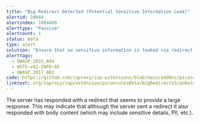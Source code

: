```yaml
---
title: "Big Redirect Detected (Potential Sensitive Information Leak)"
alertid: 10044
alertindex: 1004400
alerttype: "Passive"
alertcount: 1
status: beta
type: alert
solution: "Ensure that no sensitive information is leaked via redirect responses. Redirect responses should have almost no content."
alerttags: 
  - OWASP_2021_A04
  - WSTG-v42-INFO-05
  - OWASP_2017_A03
code: https://github.com/zaproxy/zap-extensions/blob/main/addOns/pscanrulesBeta/src/main/java/org/zaproxy/zap/extension/pscanrulesBeta/BigRedirectsScanRule.java
linktext: org/zaproxy/zap/extension/pscanrulesBeta/BigRedirectsScanRule.java
---
```

The server has responded with a redirect that seems to provide a large response. This may indicate that although the server sent a redirect it also responded with body content (which may include sensitive details, PII, etc.).
